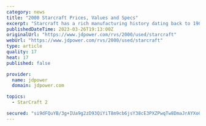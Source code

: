 ```yaml
---
category: news
title: "2000 Starcraft Prices, Values and Specs"
excerpt: "Starcraft has a rich manufacturing history dating back to 1903 as a producer of farm equipment and later boats. Entering the recreational vehicle marketplace in 1964, Starcraft began producing a folding camping trailer. Eventually, Starcraft added truck ..."
publishedDateTime: 2023-03-26T19:13:00Z
originalUrl: "https://www.jdpower.com/rvs/2000/used/starcraft"
webUrl: "https://www.jdpower.com/rvs/2000/used/starcraft"
type: article
quality: 17
heat: 17
published: false

provider:
  name: jdpower
  domain: jdpower.com

topics:
  - StarCraft 2

secured: "si9dFQuYB/3g+IUa9g2zD93QiYiT8m9cb6jsY38cE3PXZPwqTw8DmaJrAYXoOSxwY5Pc4KrGRsfu3aVpOuWyzWWNj7trU3Qc0wjo4mY/oR6R2Zn4v7gzxEm/pNP7fSxejfbTlnP4jd7fx9Gt2mbKjDTONFJWwyhtZokWaHyO6V1PQJxVP5Q5kAj6D8Pb/DJy9Vb4f/YHDqGYnpni/rnq4OXygDGV08qXQHWSQR7UW83wEMYf1qNQdRaZABPMeFTKdTBfGAA2prLoGnzPW4yrkk2cUNlc7tXSErpWP9KKp9TikeBuq4QLsscaejQwcdiFB9JhBKdzY7NxuT9+mDcW7DeJhMaoJE97i6/pBrzXBQk=;L97gGtHVzZXLZG7B15ukuQ=="
---
```


